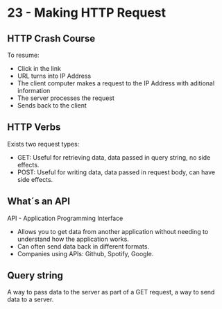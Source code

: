 # 23 - Making HTTP Request

## HTTP Crash Course

To resume:
- Click in the link
- URL turns into IP Address
- The client computer makes a request to the IP Address with aditional information
- The server processes the request
- Sends back to the client

## HTTP Verbs

Exists two request types:

- GET: Useful for retrieving data, data passed in query string, no side effects.
- POST: Useful for writing data, data passed in request body, can have side effects.

## What´s an API

API - Application Programming Interface
- Allows you to get data from another application without needing to understand how the application works.
- Can often send data back in different formats.
- Companies using APIs: Github, Spotify, Google.

## Query string

A way to pass data to the server as part of a GET request, a way to send data to a server.